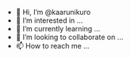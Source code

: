 - 👋 Hi, I’m @kaarunikuro
- 👀 I’m interested in ...
- 🌱 I’m currently learning ...
- 💞️ I’m looking to collaborate on ...
- 📫 How to reach me ...

<!---dfdf
kaarunikuro/kaarunikuro is a ✨ special ✨ repository because its `README.md` (this file) appears on your GitHub profile.
You can click the Preview link to take a look at your changes.
--->

